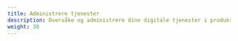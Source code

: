 ```yaml
---
title: Administrere tjenester
description: Overvåke og administrere dine digitale tjenester i produksjon
weight: 30
---
```

